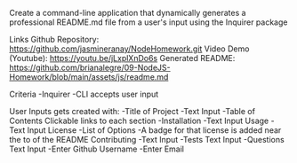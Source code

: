Create a command-line application that dynamically generates a professional README.md file from a user's input using the Inquirer package

Links
Github Repository:
https://github.com/jasmineranay/NodeHomework.git
Video Demo (Youtube):
https://youtu.be/jLxplXnDo6s
Generated README:
https://github.com/brianalegre/09-NodeJS-Homework/blob/main/assets/js/readme.md

Criteria
    -Inquirer
    -CLI accepts user input

User Inputs gets created with:
    -Title of Project
    -Text Input
    -Table of Contents
Clickable links to each section
    -Installation
    -Text Input
Usage
    -Text Input
License
    -List of Options
    -A badge for that license is added near the to of the README
Contributing
    -Text Input
    -Tests
Text Input
    -Questions
Text Input
    -Enter Github Username
    -Enter Email